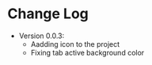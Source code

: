 # Change Log
  - Version 0.0.3:
    - Aadding icon to the project
    - Fixing tab active background color
